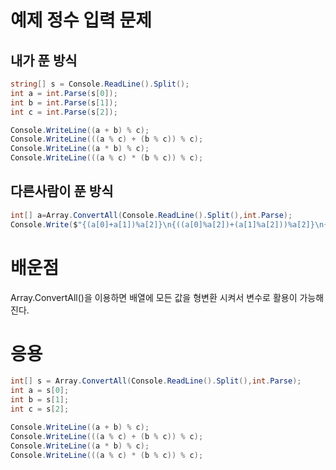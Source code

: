 # 예제 정수 입력 문제

## 내가 푼 방식
``` cs
string[] s = Console.ReadLine().Split();
int a = int.Parse(s[0]);
int b = int.Parse(s[1]);
int c = int.Parse(s[2]);

Console.WriteLine((a + b) % c);
Console.WriteLine(((a % c) + (b % c)) % c);
Console.WriteLine((a * b) % c);
Console.WriteLine(((a % c) * (b % c)) % c);
```

## 다른사람이 푼 방식
``` cs
int[] a=Array.ConvertAll(Console.ReadLine().Split(),int.Parse);
Console.Write($"{(a[0]+a[1])%a[2]}\n{((a[0]%a[2])+(a[1]%a[2]))%a[2]}\n{(a[0]*a[1])%a[2]}\n{((a[0]%a[2])*(a[1]%a[2]))%a[2]}");
```

# 배운점
Array.ConvertAll()을 이용하면 배열에 모든 값을 형변환 시켜서 변수로 활용이 가능해진다.

# 응용
``` cs
int[] s = Array.ConvertAll(Console.ReadLine().Split(),int.Parse);
int a = s[0];
int b = s[1];
int c = s[2];

Console.WriteLine((a + b) % c);
Console.WriteLine(((a % c) + (b % c)) % c);
Console.WriteLine((a * b) % c);
Console.WriteLine(((a % c) * (b % c)) % c);
```
